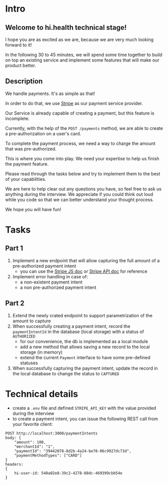 # Intro

## Welcome to hi.health technical stage!

I hope you are as excited as we are, because we are very much looking forward to it!

In the following 30 to 45 minutes, we will spend some time together to build on top an existing service and implement some features that will make our product better.

## Description

We handle payments. It's as simple as that!

In order to do that, we use [Stripe](https://stripe.com/en-gb-at) as our payment service provider.

Our Service is already capable of creating a payment, but this feature is incomplete.

Currently, with the help of the `POST /payments` method, we are able to create a pre-authorization on a user's card.

To complete the payment process, we need a way to charge the amount that was pre-authorized.

This is where you come into play. We need your expertise to help us finish the payment feature.

Please read through the tasks below and try to implement them to the best of your capabilities.

We are here to help clear out any questions you have, so feel free to ask us anything during the interview. We appreciate if you could think out loud while you code so that we can better understand your thought process.

We hope you will have fun!

# Tasks

## Part 1

1. Implement a new endpoint that will allow capturing the full amount of a pre-authorized payment intent
   - you can use the [Stripe JS doc](https://stripe.com/docs/js/payment_intents) or [Stripe API doc](https://stripe.com/docs/api/payment_intents) for reference
2. Implement error handling in case of:
   - a non-existent payment intent
   - a non pre-authorized payment intent

## Part 2

1. Extend the newly crated endpoint to support parametrization of the amount to capture
2. When successfully creating a payment intent, record the `paymentIntentId` in the database (local storage) with a status of `AUTHORIZED`
   - for our convenience, the db is implemented as a local module
   - add a new method that allows saving a new record to the local storage (in memory)
   - extend the current `Payment` interface to have some pre-defined statuses
3. When successfully capturing the payment intent, update the record in the local database to change the status to `CAPTURED`

# Technical details

- create a `.env` file and defined `STRIPE_API_KEY` with the value provided during the interview
- to create a payment intent, you can issue the following REST call from your favorite client:

```
POST http://localhost:3000/paymentIntents
body: {
    "amount": 100,
    "merchantId": "1",
    "paymentId": "39442078-8d2b-4a24-be78-06c9927dc73d",
    "paymentMethodTypes": ["CARD"]
}
headers:
{
    hi-user-id: 540a02e8-39c2-4278-88dc-469399cbb54e
}
```
